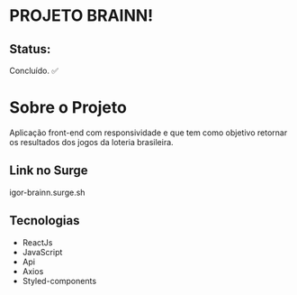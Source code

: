 # PROJETO BRAINN!

## Status: 

Concluído. ✅

# Sobre o Projeto

Aplicação front-end com responsividade e que tem como objetivo retornar os resultados dos jogos da loteria brasileira.



## Link no Surge

igor-brainn.surge.sh


## Tecnologias 

-   ReactJs
-   JavaScript
-   Api
-   Axios
-   Styled-components